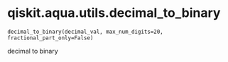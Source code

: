 <span id="qiskit-aqua-utils-decimal-to-binary" />

# qiskit.aqua.utils.decimal\_to\_binary



`decimal_to_binary(decimal_val, max_num_digits=20, fractional_part_only=False)`

decimal to binary
